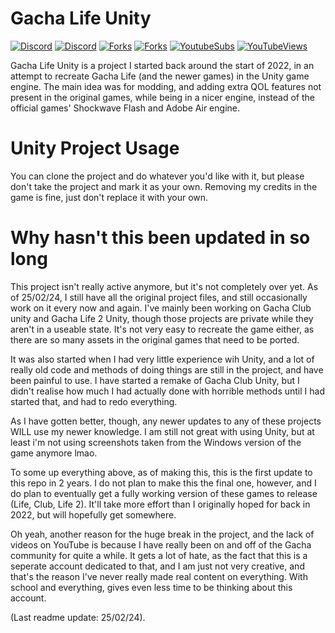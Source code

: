 # Gacha Life Unity

[![Discord](https://img.shields.io/discord/970635565672308787?label=discord)](https://discord.gg/TtvZRQRX8n) [![Discord](https://img.shields.io/github/downloads/GachaMations/Gacha-life-unity/total)](https://github.com/GachaMations/Gacha-life-unity/releases) [![Forks](https://img.shields.io/github/issues/GachaMations/Gacha-life-unity?style=social)](https://github.com/GachaMations/Gacha-life-unity/issues) [![Forks](https://img.shields.io/github/forks/GachaMations/Gacha-life-unity?style=social)](https://github.com/GachaMations/Gacha-life-unity/pulls) [![YoutubeSubs](https://img.shields.io/youtube/channel/subscribers/UCnvEmmXi13eRws6V7rW-neQ?style=social)](https://youtube.com/channel/UCnvEmmXi13eRws6V7rW-neQ) [![YouTubeViews](https://img.shields.io/youtube/channel/views/UCnvEmmXi13eRws6V7rW-neQ?style=social)](https://youtube.com/channel/UCnvEmmXi13eRws6V7rW-neQ)

Gacha Life Unity  is a project I started back around the start of 2022, in an attempt to recreate Gacha Life (and the newer games) in the Unity game engine.
The main idea was for modding, and adding extra QOL features not present in the original games, while being in a nicer engine, instead of the official games' Shockwave Flash and Adobe Air engine.

# Unity Project Usage

You can clone the project and do whatever you'd like with it, but please don't take the project and mark it as your own. Removing my credits in the game is fine, just don't replace it with your own.

# Why hasn't this been updated in so long

This project isn't really active anymore, but it's not completely over yet. As of 25/02/24, I still have all the original project files, and still occasionally work on it every now and again. I've mainly been working on Gacha Club unity and Gacha Life 2 Unity, though those projects are private while they aren't in a useable state. It's not very easy to recreate the game either, as there are so many assets in the original games that need to be ported.

It was also started when I had very little experience wih Unity, and a lot of really old code and methods of doing things are still in the project, and have been painful to use. I have started a remake of Gacha Club Unity, but I didn't realise how much I had actually done with horrible methods until I had started that, and had to redo everything.

As I have gotten better, though, any newer updates to any of these projects WILL use my newer knowledge. I am still not great with using Unity, but at least i'm not using screenshots taken from the Windows version of the game anymore lmao.

To some up everything above, as of making this, this is the first update to this repo in 2 years. I do not plan to make this the final one, however, and I do plan to eventually get a fully working version of these games to release (Life, Club, Life 2). It'll take more effort than I originally hoped for back in 2022, but will hopefully get somewhere.



Oh yeah, another reason for the huge break in the project, and the lack of videos on YouTube is because I have really been on and off of the Gacha community for quite a while. It gets a lot of hate, as the fact that this is a seperate account dedicated to that, and I am just not very creative, and that's the reason I've never really made real content on everything. With school and everything, gives even less time to be thinking about this account.


(Last readme update: 25/02/24).
